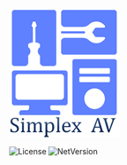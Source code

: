 ![simplex_av_logo](./simplex_av_logo_200x233.png)


![License](https://img.shields.io/badge/license-MIT-green)  ![NetVersion](https://img.shields.io/badge/Net%20version-4.8-blue)
